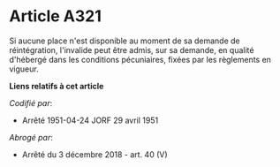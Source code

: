 # Article A321

Si aucune place n'est disponible au moment de sa demande de réintégration, l'invalide peut être admis, sur sa demande, en
qualité d'hébergé dans les conditions pécuniaires, fixées par les règlements en vigueur.

**Liens relatifs à cet article**

_Codifié par_:

  - Arrêté 1951-04-24 JORF 29 avril 1951

_Abrogé par_:

  - Arrêté du 3 décembre 2018 - art. 40 (V)
